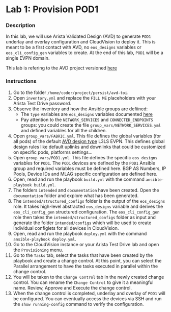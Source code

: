 # Lab 1: Provision POD1

### Description

In this lab, we will use Arista Validated Design (AVD) to generate `POD1` underlay and overlay configuration and CloudVision to deploy it.
This is meant to be a first contact with AVD, no `eos_designs` variables or `eos_cli_config_gen` variables to create.
At the end of this lab, `POD1` will be a single EVPN domain.

This lab is refering to the AVD project versioned [here](https://github.com/arista-netdevops-community/avd-toi)

### Instructions

1. Go to the folder `/home/coder/project/persist/avd-toi`.
2. Open `inventory.yml` and replace the `FILL ME` placeholders with your Arista Test Drive password.
3. Observe the inventory and how the Ansible groups are defiined:
   - The `type` variables are `eos_designs` variables documented [here](https://avd.sh/en/stable/roles/eos_designs/docs/input-variables.html#l3ls-evpn)
   - Pay attention to the `NETWORK_SERVICES` and `CONNECTED_ENDPOINTS` groups: you could create the file `group_vars/NETWORK_SERVICES.yml` and defined variables for all the children.
4. Open `group_vars/FABRIC.yml`. This file defines the global variables (for all pods) of the default [AVD design type](https://avd.sh/en/stable/roles/eos_designs/docs/input-variables.html#design-type) L3LS EVPN. This defines global design rules like default uplinks and downlinks that could be customized on specific pods, platforms settings...
5. Open `group_vars/POD1.yml`. This file defines the specific `eos_designs` variables for `POD1`. The `POD1` devices are defined by the `POD1` Ansible group and required variables must be defined here. BGP AS Numbers, IP Pools, Device IDs and MLAG specific configuration are defined here.
6. Open, read and run the playbook `build.yml` with the command `ansible-playbook build.yml`.
7. The folders `intended` and `documentation` have been created. Open the `documentation` folder and explore what has been generated.
8. The `intended/structured_configs` folder is the output of the `eos_designs` role. It takes high-level abstracted `eos_designs` variable and derives the `eos_cli_config_gen` structured configuration. The `eos_cli_config_gen` role then takes the `intended/structured_configs` folder as input and generate the folder `intended/configs` which will be used to create individual configlets for all devices in CloudVision.
9. Open, read and run the playbook `deploy.yml` with the command `ansible-playbook deploy.yml`.
10. Go to the CloudVision instance or your Arista Test Drive lab and open the `Provisioning` menu.
11. Go to the `Tasks` tab, select the tasks that have been created by the playbook and create a change control. At this point, you can select the Parallel arrangement to have the tasks executed in parallel within the change control.
12. You will be taken to the `Change Control` tab in the newly created change control. You can rename the `Change Control` to give it a meaningful name. Review, Approve and Execute the change control.
13. When the change control is completed, underlay and overlay of `POD1` will be configured. You can eventually access the devices via SSH and run the `show running-config` command to verify the configuration.